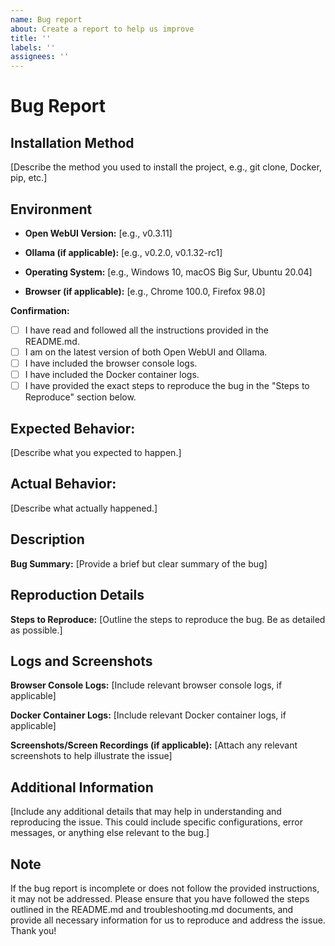 ```yaml
---
name: Bug report
about: Create a report to help us improve
title: ''
labels: ''
assignees: ''
---
```


# Bug Report

## Installation Method

[Describe the method you used to install the project, e.g., git clone, Docker, pip, etc.]

## Environment

- **Open WebUI Version:** [e.g., v0.3.11]
- **Ollama (if applicable):** [e.g., v0.2.0, v0.1.32-rc1]

- **Operating System:** [e.g., Windows 10, macOS Big Sur, Ubuntu 20.04]
- **Browser (if applicable):** [e.g., Chrome 100.0, Firefox 98.0]

**Confirmation:**

- [ ] I have read and followed all the instructions provided in the README.md.
- [ ] I am on the latest version of both Open WebUI and Ollama.
- [ ] I have included the browser console logs.
- [ ] I have included the Docker container logs.
- [ ] I have provided the exact steps to reproduce the bug in the "Steps to Reproduce" section below.

## Expected Behavior:

[Describe what you expected to happen.]

## Actual Behavior:

[Describe what actually happened.]

## Description

**Bug Summary:**
[Provide a brief but clear summary of the bug]

## Reproduction Details

**Steps to Reproduce:**
[Outline the steps to reproduce the bug. Be as detailed as possible.]

## Logs and Screenshots

**Browser Console Logs:**
[Include relevant browser console logs, if applicable]

**Docker Container Logs:**
[Include relevant Docker container logs, if applicable]

**Screenshots/Screen Recordings (if applicable):**
[Attach any relevant screenshots to help illustrate the issue]

## Additional Information

[Include any additional details that may help in understanding and reproducing the issue. This could include specific configurations, error messages, or anything else relevant to the bug.]

## Note

If the bug report is incomplete or does not follow the provided instructions, it may not be addressed. Please ensure that you have followed the steps outlined in the README.md and troubleshooting.md documents, and provide all necessary information for us to reproduce and address the issue. Thank you!
